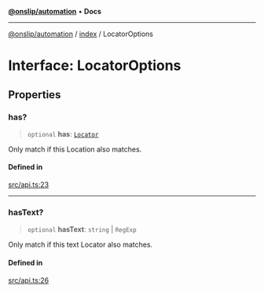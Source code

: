 [**@onslip/automation**](../../README.md) • **Docs**

***

[@onslip/automation](../../README.md) / [index](../README.md) / LocatorOptions

# Interface: LocatorOptions

## Properties

### has?

> `optional` **has**: [`Locator`](../classes/Locator.md)

Only match if this Location also matches.

#### Defined in

[src/api.ts:23](https://github.com/Onslip/automation/blob/aed87d3401609cf5df05adc6d1563b1b99f345fe/src/api.ts#L23)

***

### hasText?

> `optional` **hasText**: `string` \| `RegExp`

Only match if this text Locator also matches.

#### Defined in

[src/api.ts:26](https://github.com/Onslip/automation/blob/aed87d3401609cf5df05adc6d1563b1b99f345fe/src/api.ts#L26)
